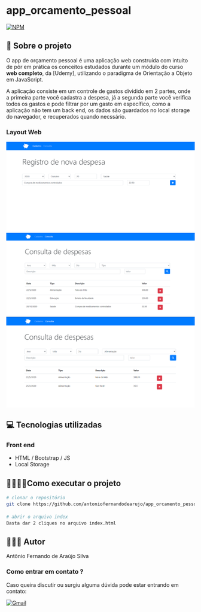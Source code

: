 # app_orcamento_pessoal
[![NPM](https://img.shields.io/npm/l/react)](https://github.com/antoniofernandodearujo/app_orcamento_pessoal/blob/main/LICENSE)

## 👀 Sobre o projeto

O app de orçamento pessoal é uma aplicação web construída com intuito de pôr em prática os conceitos estudados durante um módulo do curso **web completo**, da [Udemy], utilizando o paradigma de Orientação a Objeto em JavaScript.

A aplicação consiste em um controle de gastos dividido em 2 partes, onde a primeira parte você cadastra a despesa, já a segunda parte você verifica todos os gastos e pode filtrar por um gasto em específico, como  a aplicação não tem um back end, os dados são guardados no local storage do navegador, e recuperados quando necssário.

### Layout Web

![Imagem 1](https://github.com/antoniofernandodearujo/app_orcamento_pessoal/blob/main/assets/img1.png)![Imagem 2](https://github.com/antoniofernandodearujo/app_orcamento_pessoal/blob/main/assets/img2.png)![Imagem 3](https://github.com/antoniofernandodearujo/app_orcamento_pessoal/blob/main/assets/img3.png)

## 💻 Tecnologias utilizadas
### Front end
- HTML / Bootstrap / JS
- Local Storage

## 👨‍💻👩‍💻Como executar o projeto
```bash
# clonar o repositório
git clone https://github.com/antoniofernandodearujo/app_orcamento_pessoal

# abrir o arquivo index
Basta dar 2 cliques no arquivo index.html
```

## 🧑🏾‍💻 Autor
Antônio Fernando de Araújo Silva
### Como entrar em contato ?
Caso queira discutir ou surgiu alguma dúvida pode estar entrando em contato:

[![Gmail](https://img.shields.io/badge/Gmail-darkred?style=for-the-badge&logo=gmail&logoColor=white)](mailto:afas@academico.ufpb.br)
